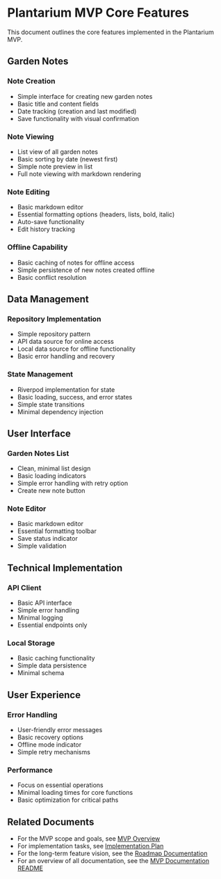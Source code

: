 # Plantarium MVP Core Features

This document outlines the core features implemented in the Plantarium MVP.

## Garden Notes

### Note Creation
- Simple interface for creating new garden notes
- Basic title and content fields
- Date tracking (creation and last modified)
- Save functionality with visual confirmation

### Note Viewing
- List view of all garden notes
- Basic sorting by date (newest first)
- Simple note preview in list
- Full note viewing with markdown rendering

### Note Editing
- Basic markdown editor
- Essential formatting options (headers, lists, bold, italic)
- Auto-save functionality
- Edit history tracking

### Offline Capability
- Basic caching of notes for offline access
- Simple persistence of new notes created offline
- Basic conflict resolution

## Data Management

### Repository Implementation
- Simple repository pattern
- API data source for online access
- Local data source for offline functionality
- Basic error handling and recovery

### State Management
- Riverpod implementation for state
- Basic loading, success, and error states
- Simple state transitions
- Minimal dependency injection

## User Interface

### Garden Notes List
- Clean, minimal list design
- Basic loading indicators
- Simple error handling with retry option
- Create new note button

### Note Editor
- Basic markdown editor
- Essential formatting toolbar
- Save status indicator
- Simple validation

## Technical Implementation

### API Client
- Basic API interface
- Simple error handling
- Minimal logging
- Essential endpoints only

### Local Storage
- Basic caching functionality
- Simple data persistence
- Minimal schema

## User Experience

### Error Handling
- User-friendly error messages
- Basic recovery options
- Offline mode indicator
- Simple retry mechanisms

### Performance
- Focus on essential operations
- Minimal loading times for core functions
- Basic optimization for critical paths 

## Related Documents

- For the MVP scope and goals, see [MVP Overview](mvp_overview.md)
- For implementation tasks, see [Implementation Plan](implementation_plan.md)
- For the long-term feature vision, see the [Roadmap Documentation](../roadmap/README.md)
- For an overview of all documentation, see the [MVP Documentation README](README.md) 